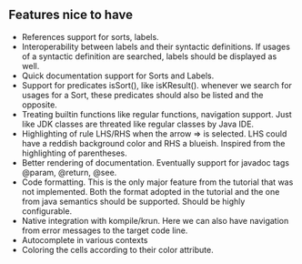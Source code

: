 ## Features nice to have

- References support for sorts, labels.
- Interoperability between labels and their syntactic definitions. If usages of a syntactic definition are searched, labels should be displayed as well.
- Quick documentation support for Sorts and Labels.
- Support for predicates isSort(), like isKResult(). whenever we search for usages for a Sort, these predicates should also be listed and the opposite.
- Treating builtin functions like regular functions, navigation support. Just like JDK classes are threated like regular classes by Java IDE.
- Highlighting of rule LHS/RHS when the arrow => is selected. LHS could have a reddish background color and RHS a blueish. Inspired from the highlighting of parentheses.
- Better rendering of documentation. Eventually support for javadoc tags @param, @return, @see.
- Code formatting. This is the only major feature from the tutorial that was not implemented. Both the format adopted in the tutorial and the one from java semantics should be supported. Should be highly configurable.
- Native integration with kompile/krun. Here we can also have navigation from error messages to the target code line.
- Autocomplete in various contexts
- Coloring the cells according to their color attribute.
